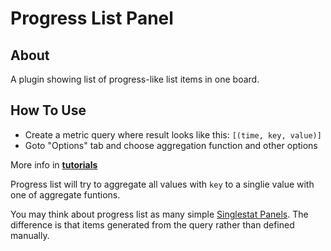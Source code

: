 # Progress List Panel

## About

A plugin showing list of progress-like list items in one board.

## How To Use


  * Create a metric query where result looks like this: `[(time, key, value)]`
  * Goto "Options" tab and choose aggregation function and other options

More info in [**tutorials**](https://github.com/CorpGlory/grafana-progress-list/wiki)

Progress list will try to aggregate all values with `key` to a singlie value with one of aggregate funtions.

You may think about progress list as many simple
[Singlestat Panels](http://docs.grafana.org/features/panels/singlestat/). The difference is 
that items generated from the query rather than defined manually.
